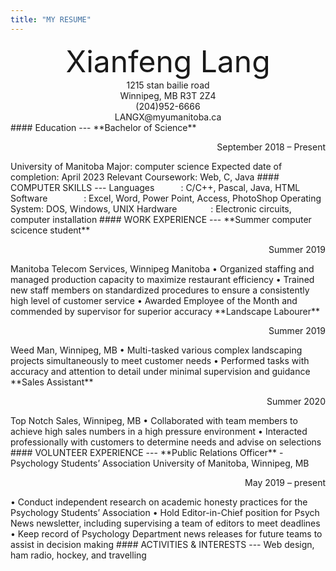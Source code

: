```yaml
---
title: "MY RESUME"
---
```

<div align='center'><font size='50'>Xianfeng Lang</font></div>  
<center>1215 stan bailie road</center>  
<center>Winnipeg, MB R3T 2Z4</center>  
<center>(204)952-6666</center>  
<center>LANGX@myumanitoba.ca</center>   
#### Education  
---
**Bachelor of Science**
<p align="right">September 2018 – Present</p>
University of Manitoba  
Major: computer science  
Expected date of completion: April 2023  
Relevant Coursework: Web, C, Java  
#### COMPUTER SKILLS
---
Languages&emsp;&emsp;&emsp;: C/C++, Pascal, Java, HTML  
Software&emsp;&emsp;&emsp;&nbsp;&nbsp;&nbsp;&nbsp;: Excel, Word, Power Point, Access, PhotoShop  
Operating System:  DOS, Windows, UNIX  
Hardware&emsp;&emsp;&emsp;&nbsp;&nbsp;&nbsp;: Electronic circuits, computer installation  
#### WORK EXPERIENCE
---
**Summer computer scicence student**
<p align="right">Summer 2019</p>
Manitoba Telecom Services, Winnipeg Manitoba  
• Organized staffing and managed production capacity to maximize restaurant efficiency  
• Trained new staff members on standardized procedures to ensure a consistently high level of customer service  
• Awarded Employee of the Month and commended by supervisor for superior accuracy  
**Landscape Labourer**
<p align="right">Summer 2019</p>
Weed Man, Winnipeg, MB  
• Multi-tasked various complex landscaping projects simultaneously to meet customer needs  
• Performed tasks with accuracy and attention to detail under minimal supervision and guidance  
**Sales Assistant**  
<p align="right">Summer 2020</p>
Top Notch Sales, Winnipeg, MB   
• Collaborated with team members to achieve high sales numbers in a high pressure environment  
• Interacted professionally with customers to determine needs and advise on selections  
#### VOLUNTEER EXPERIENCE
---
**Public Relations Officer** - Psychology Students’ Association    
University of Manitoba, Winnipeg, MB  
<p align="right">May 2019 – present</p>
• Conduct independent research on academic honesty practices for the Psychology Students’ Association   
• Hold Editor-in-Chief position for Psych News newsletter, including supervising a team of editors to meet deadlines   
• Keep record of Psychology Department news releases for future teams to assist in decision making   
#### ACTIVITIES & INTERESTS
---
Web design, ham radio, hockey, and travelling

